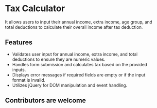 # Tax Calculator
 It allows users to input their annual income, extra income, age group, and total deductions to calculate their overall income after tax deduction.

## Features

- Validates user input for annual income, extra income, and total deductions to ensure they are numeric values.
- Handles form submission and calculates tax based on the provided inputs.
- Displays error messages if required fields are empty or if the input format is invalid.
- Utilizes jQuery for DOM manipulation and event handling.

## Contributors are welcome 